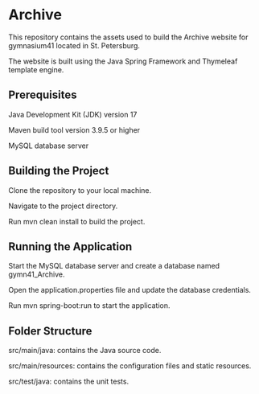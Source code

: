 # Archive 
This repository contains the assets used to build the Archive website for gymnasium41 located in St. Petersburg.  

The website is built using the Java Spring Framework and Thymeleaf template engine.

## Prerequisites 

Java Development Kit (JDK) version 17 

Maven build tool version 3.9.5 or higher

MySQL database server

## Building the Project

Clone the repository to your local machine. 

Navigate to the project directory.

Run mvn clean install to build the project.

## Running the Application

Start the MySQL database server and create a database named gymn41_Archive.

Open the application.properties file and update the database credentials.

Run mvn spring-boot:run to start the application.

## Folder Structure

src/main/java: contains the Java source code. 

src/main/resources: contains the configuration files and static resources. 

src/test/java: contains the unit tests.
